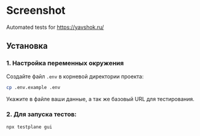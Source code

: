 # Screenshot

Automated tests for https://yavshok.ru/

## Установка

### 1. Настройка переменных окружения

Создайте файл `.env` в корневой директории проекта:

```bash
cp .env.example .env
```

Укажите в файле ваши данные, а так же базовый URL для тестирования.

### 2. Для запуска тестов:

```bash
npx testplane gui
```